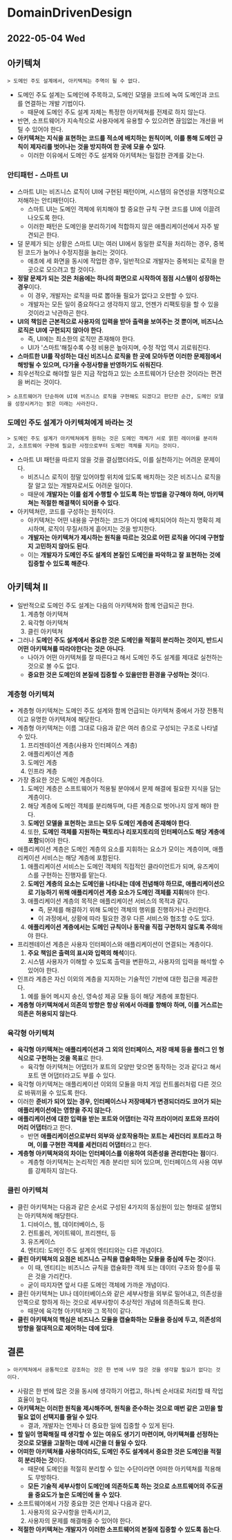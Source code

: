 # DomainDrivenDesign
## 2022-05-04 Wed

## 아키텍쳐
```
> 도메인 주도 설계에서, 아키텍쳐는 주역이 될 수 없다.
```
* 도메인 주도 설계는 도메인에 주목하고, 도메인 모델을 코드에 녹여 도메인과 코드를 연결하는 개발 기법이다.
  * 때문에 도메인 주도 설계 자체는 특정한 아키텍쳐를 전제로 하지 않는다.
* 반면, 소프트웨어가 지속적으로 사용자에게 유용할 수 있으려면 끊임없는 개선을 버틸 수 있어야 한다.
* **아키텍쳐는 지식을 표현하는 코드를 적소에 배치하는 원칙이며, 이를 통해 도메인 규칙이 제자리를 벗어나는 것을 방지하여 한 곳에 모을 수 있다**.
  * 이러한 이유에서 도메인 주도 설계와 아키텍쳐는 밀접한 관계를 갖는다.

### 안티패턴 - 스마트 UI
* 스마트 UI는 비즈니스 로직이 UI에 구현된 패턴이며, 시스템의 유연성을 치명적으로 저해하는 안티패턴이다.
  * 스마트 UI는 도메인 객체에 위치해야 할 중요한 규칙 구현 코드를 UI에 이끌려 나오도록 한다.
  * 이러한 패턴은 도메인을 분리하기에 적합하지 않은 애플리케이션에서 자주 발견되곤 한다.
* 덜 문제가 되는 상황은 스마트 UI는 여러 UI에서 동일한 로직을 처리하는 경우, 중복된 코드가 늘어나 수정지점을 늘리는 것이다.
  * 애초에 세 화면을 동시에 작업한 경우, 일반적으로 개발자는 중복되는 로직을 한 곳으로 모으려고 할 것이다.
* **정말 문제가 되는 것은 처음에는 하나의 화면으로 시작하여 점점 시스템이 성장하는 경우**이다.
  * 이 경우, 개발자는 로직을 따로 뽑아둘 필요가 없다고 오판할 수 있다.
  * 개발자는 모든 일이 중요하다고 생각하지 않고, 언젠가 리팩토링을 할 수 있을 것이라고 낙관하곤 한다.
* **UI의 책임은 근본적으로 사용자의 입력을 받아 출력을 보여주는 것 뿐이며, 비즈니스 로직은 UI에 구현되지 않아야 한다**.
  * 즉, UI에는 최소한의 로직만 존재해야 한다.
  * UI가 '스마트'해질수록 수정 비용은 높아지며, 수정 작업 역시 괴로워진다.
* **스마트한 UI를 작성하는 대신 비즈니스 로직을 한 곳에 모아두면 이러한 문제점에서 해방될 수 있으며, 다가올 수정사항을 반영하기도 쉬워진다**.
* 최우선적으로 해야할 일은 지금 작업하고 있는 소프트웨어가 단순한 것이라는 편견을 버리는 것이다.
```
> 소프트웨어가 단순하여 UI에 비즈니스 로직을 구현해도 되겠다고 판단한 순간, 도메인 모델을 성장시켜가는 밝은 미래는 사라진다.
```

### 도메인 주도 설계가 아키텍쳐에게 바라는 것
```
> 도메인 주도 설계가 아키텍쳐에게 원하는 것은 도메인 객체가 서로 얽힌 레이어를 분리하고, 소프트웨어 구현에 필요한 사정으로부터 도메인 객체를 지키는 것이다.
```
* 스마트 UI 패턴을 따르지 않을 것을 결심했더라도, 이를 실천하기는 어려운 문제이다.
  * 비즈니스 로직이 정말 있어야할 위치에 있도록 배치하는 것은 비즈니스 로직을 잘 알고 있는 개발자로서도 어려운 일이다.
  * 때문에 **개발자는 이를 쉽게 수행할 수 있도록 하는 방법을 강구해야 하며, 아키텍쳐는 적절한 해결책이 되어줄 수 있다**.
* 아키텍쳐란, 코드를 구성하는 원칙이다.
  * 아키텍쳐는 어떤 내용을 구현하는 코드가 어디에 배치되어야 하는지 명확히 제시하며, 로직이 무질서하게 흩어지는 것을 방지한다.
  * **개발자는 아키텍쳐가 제시하는 원칙을 따르는 것으로 어떤 로직을 어디에 구현할지 고민하지 않아도 된다**.
  * 이는 **개발자가 도메인 주도 설계의 본질인 도메인을 파악하고 잘 표현하는 것에 집중할 수 있도록 해준다**.

## 아키텍쳐 II
* 일반적으로 도메인 주도 설계는 다음의 아키텍쳐와 함께 언급되곤 한다.
  1. 계층형 아키텍쳐
  2. 육각형 아키텍쳐
  3. 클린 아키텍쳐
* 그러나 **도메인 주도 설계에서 중요한 것은 도메인을 적절히 분리하는 것이지, 반드시 어떤 아키텍쳐를 따라야한다는 것은 아니다**. 
  * 나아가 어떤 아키텍쳐를 잘 따른다고 해서 도메인 주도 설계를 제대로 실천하는 것으로 볼 수도 없다.
  * **중요한 것은 도메인의 본질에 집중할 수 있을만한 환경을 구성하는 것**이다.

### 계층형 아키텍쳐
* 계층형 아키텍쳐는 도메인 주도 설계와 함께 언급되는 아키텍쳐 중에서 가장 전통적이고 유명한 아키텍쳐에 해당한다.
* 계층형 아키텍쳐는 이름 그대로 다음과 같은 여러 층으로 구성되는 구조로 나타낼 수 있다.
  1. 프리젠테이션 계층(사용자 인터페이스 계층)
  2. 애플리케이션 계층
  3. 도메인 계층
  4. 인프라 계층
* 가장 중요한 것은 도메인 계층이다.
  1. 도메인 계층은 소프트웨어가 적용될 분야에서 문제 해결에 필요한 지식을 담는 계층이다.
  2. 해당 계층에 도메인 객체를 분리해두며, 다른 계층으로 벗어나지 않게 해야 한다.
  3. **도메인 모델을 표현하는 코드는 모두 도메인 계층에 존재해야 한다**.
  4. 또한, **도메인 객체를 지원하는 팩토리나 리포지토리의 인터페이스도 해당 계층에 포함**되어야 한다.
* 애플리케이션 계층은 도메인 계층의 요소를 지휘하는 요소가 모이는 계층이며, 애플리케이션 서비스는 해당 계층에 포함된다.
  1. 애플리케이션 서비스는 도메인 객체의 직접적인 클라이언트가 되며, 유즈케이스를 구현하는 진행자를 맡는다.
  2. **도메인 계층의 요소는 도메인을 나타내는 데에 전념해야 하므로, 애플리케이션으로 기능하기 위해 애플리케이션 계층 요소가 도메인 객체를 지휘**해야 한다.
  3. 애플리케이션 계층의 목적은 애플리케이션 서비스의 목적과 같다.
     * 즉, 문제를 해결하기 위해 도메인 객체의 행위를 진행하거나 관리한다.
     * 이 과정에서, 상황에 따라 필요한 경우 다른 서비스와 협조할 수도 있다.
  4. **애플리케이션 계층에서는 도메인 규칙이나 동작을 직접 구현하지 않도록 주의**해야 한다.
* 프리젠테이션 계층은 사용자 인터페이스와 애플리케이션이 연결되는 계층이다.
  1. **주요 책임은 출력의 표시와 입력의 해석**이다.
  2. 시스템 사용자가 이해할 수 있도록 출력을 변환하고, 사용자의 입력을 해석할 수 있어야 한다.
* 인프라 계층은 자신 이외의 계층을 지지하는 기술적인 기반에 대한 접근을 제공한다.
  1. 예를 들어 메시지 송신, 영속성 제공 모듈 등이 해당 계층에 포함된다.
* **계층형 아키텍쳐에서 의존의 방향은 항상 위에서 아래를 향해야 하며, 이를 거스르는 의존은 허용되지 않는다**.

### 육각형 아키텍쳐
* **육각형 아키텍쳐는 애플리케이션과 그 외의 인터페이스, 저장 매체 등을 플러그 인 형식으로 구현하는 것을 목표**로 한다.
  * 육각형 아키텍쳐는 어댑터가 포트의 모양만 맞으면 동작하는 것과 같다고 해서 포트 앤 어댑터라고도 부를 수 있다.
* 육각형 아키텍쳐는 애플리케이션 이외의 모듈을 마치 게임 컨트롤러처럼 다른 것으로 바꿔끼울 수 있도록 한다.
* 이러한 **준비가 되어 있는 경우, 인터페이스나 저장매체가 변경되더라도 코어가 되는 애플리케이션에는 영향을 주지 않는다**.
* **애플리케이션에 대한 입력을 받는 포트와 어댑터는 각각 프라이머리 포트와 프라이머리 어댑터**라고 한다.
  * 반면 **애플리케이션으로부터 외부와 상호작용하는 포트는 세컨더리 포트라고 하며, 이를 구현한 객체를 세컨더리 어댑터**라고 한다.
* **계층형 아키텍쳐와의 차이는 인터페이스를 이용하여 의존성을 관리한다는 점**이다.
  * 계층형 아키텍쳐는 논리적인 계층 분리만 되어 있으며, 인터페이스의 사용 여부를 강제하지 않는다.

### 클린 아키텍쳐
* 클린 아키텍쳐는 다음과 같은 순서로 구성된 4가지의 동심원이 있는 형태로 설명되는 아키텍쳐에 해당한다.
  1. 디바이스, 웹, 데이터베이스, 등
  2. 컨트롤러, 게이트웨이, 프리젠터, 등
  3. 유즈케이스
  4. 엔티티: 도메인 주도 설계의 엔티티와는 다른 개념이다.
* **클린 아키텍쳐의 요점은 비즈니스 규칙을 캡슐화하는 모듈을 중심에 두는 것**이다.
  * 이 때, 엔티티는 비즈니스 규칙을 캡슐화한 객체 또는 데이터 구조와 함수를 묶은 것을 가리킨다.
  * 굳이 따지자면 앞서 다룬 도메인 객체에 가까운 개념이다.
* 클린 아키텍쳐는 UI나 데이터베이스와 같은 세부사항을 외부로 밀어내고, 의존성을 안쪽으로 향하게 하는 것으로 세부사항이 추상적인 개념에 의존하도록 한다.
  * 때문에 육각형 아키텍쳐와 그 목적이 같다.
* **클린 아키텍쳐의 핵심은 비즈니스 모듈을 캡슐화하는 모듈을 중심에 두고, 의존성의 방향을 절대적으로 제어하는 데에 있다**.

## 결론
```
> 아키텍쳐에서 공통적으로 강조하는 것은 한 번에 너무 많은 것을 생각할 필요가 없다는 것이다.
```
* 사람은 한 번에 많은 것을 동시에 생각하기 어렵고, 하나씩 순서대로 처리할 때 작업 효율이 높다.
* **아키텍쳐는 이러한 원칙을 제시해주며, 원칙을 준수하는 것으로 매번 같은 고민을 할 필요 없이 선택지를 줄일 수 있다**. 
  * 결과, 개발자는 언제나 더 중요한 일에 집중할 수 있게 된다.
* **할 일이 명확해질 때 생각할 수 있는 여유도 생기기 마련이며, 아키텍쳐를 선정하는 것으로 모델을 고찰하는 데에 시간을 더 들일 수 있다**.
* **어떠한 아키텍쳐를 사용하더라도, 도메인 주도 설계에서 중요한 것은 도메인을 적절히 분리하는 것**이다.
  * 때문에 도메인을 적절히 분리할 수 있는 수단이라면 어떠한 아키텍쳐를 적용해도 무방하다.
  * **모든 기술적 세부사항이 도메인에 의존하도록 하는 것으로 소프트웨어의 주도권을 중요도가 높은 도메인에 둘 수 있다**.
* 소프트웨어에서 가장 중요한 것은 언제나 다음과 같다.
  1. 사용자의 요구사항을 만족시키고,
  2. 사용자의 문제를 해결해줄 수 있어야 한다.
* **적절한 아키텍쳐는 개발자가 이러한 소프트웨어의 본질에 집중할 수 있도록 돕는다**.